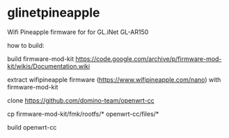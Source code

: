 # glinetpineapple
Wifi Pineapple firmware for for GL.iNet GL-AR150

how to build:


build firmware-mod-kit https://code.google.com/archive/p/firmware-mod-kit/wikis/Documentation.wiki

extract wifipineapple firmware (https://www.wifipineapple.com/nano) with firmware-mod-kit

clone https://github.com/domino-team/openwrt-cc

cp firmware-mod-kit/fmk/rootfs/* openwrt-cc/files/*

build openwrt-cc
